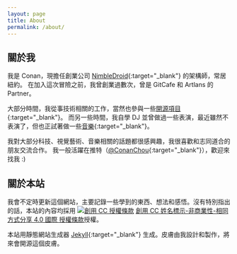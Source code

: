 ```yaml
---
layout: page
title: About
permalink: /about/
---
```


## 關於我

我是 Conan，現擔任創業公司 [NimbleDroid](https://nimbledroid.com){:target="_blank"} 的架構師，常居紐約。
在加入這次冒險之前，我曾創業過數次，曾是 GitCafe 和 Artlans 的 Partner。

大部分時間，我從事技術相關的工作，當然也參與一些[開源項目](https://github.com/conanchou){:target="_blank"}。
而另一些時間，我自學 DJ 並曾做過一些表演，最近雖然不表演了，但也正試著做一些[音樂](https://soundcloud.com/sanji_music){:target="_blank"}。

我對大部分科技、視覺藝術、音樂相關的話題都很感興趣，我很喜歡和志同道合的朋友交流合作。
我一般活躍在推特（[@ConanChou](http://twitter.com/conanchou){:target="_blank"}），歡迎來找我 :)


## 關於本站

我會不定時更新這個網站，主要記錄一些學到的東西、想法和感悟。沒有特別指出的話，本站的內容均採用 <a rel="license" href="http://creativecommons.org/licenses/by-nc-sa/4.0/" target="_blank"><img alt="創用 CC 授權條款" style="border-width:0" src="https://i.creativecommons.org/l/by-nc-sa/4.0/80x15.png" /></a> <a rel="license" href="http://creativecommons.org/licenses/by-nc-sa/4.0/" target="_blank">創用 CC 姓名標示-非商業性-相同方式分享 4.0 國際 授權條款</a>授權。

本站用靜態網站生成器 [Jekyll](https://jekyllrb.com/){:target="_blank"} 生成。皮膚由我設計和製作，將來會開源這個皮膚。

